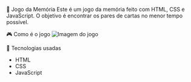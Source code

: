 🧠 Jogo da Memória
Este é um jogo da memória feito com HTML, CSS e JavaScript. O objetivo é encontrar os pares de cartas no menor tempo possível.

🎮 Como é o jogo
![Imagem do jogo](/Imagens/Jogo%20da%20memória.PNG)

🚀 Tecnologias usadas
- HTML
- CSS
- JavaScript
